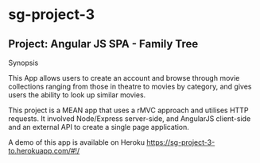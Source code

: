 # sg-project-3

## Project: Angular JS SPA - Family Tree

Synopsis

This App allows users to create an account and browse through movie collections ranging from those in theatre to movies by category, and gives users the ability to look up similar movies.

This project is a MEAN app that uses a rMVC approach and utilises HTTP requests. It involved Node/Express server-side, and AngularJS client-side and an external API to create a single page application.

A demo of this app is available on Heroku https://sg-project-3-to.herokuapp.com/#!/
